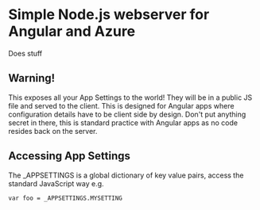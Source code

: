 # Simple Node.js webserver for Angular and Azure

Does stuff

## Warning!
This exposes all your App Settings to the world! They will be in a public JS file and served to the client. This is designed for Angular apps where configuration details have to be client side by design. Don't put anything secret in there, this is standard practice with Angular apps as no code resides back on the server.

## Accessing App Settings
The _APPSETTINGS is a global dictionary of key value pairs, access the standard JavaScript way e.g.
```
var foo = _APPSETTINGS.MYSETTING
```
